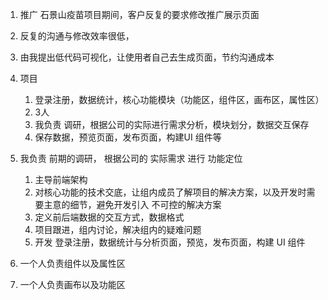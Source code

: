 1. 推广 石景山疫苗项目期间，客户反复的要求修改推广展示页面
2. 反复的沟通与修改效率很低，
3. 由我提出低代码可视化，让使用者自己去生成页面，节约沟通成本
4. 项目
	1. 登录注册，数据统计，核心功能模块（功能区，组件区，画布区，属性区）
	2. 3人
	3. 我负责 调研，根据公司的实际进行需求分析，模块划分，数据交互保存
	4. 保存数据，预览页面，发布页面，构建UI 组件等


1. 我负责  前期的调研，  根据公司的  实际需求   进行   功能定位
	1. 主导前端架构
	2. 对核心功能的技术交底，让组内成员了解项目的解决方案，以及开发时需要主意的细节，避免开发引入   不可控的解决方案
	3. 定义前后端数据的交互方式，数据格式
	4. 项目跟进，组内讨论，解决组内的疑难问题
	5. 开发 登录注册，数据统计与分析页面，预览，发布页面，构建 UI 组件
2. 一个人负责组件以及属性区
3. 一个人负责画布以及功能区
